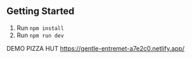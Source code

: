 ## Getting Started

1. Run `npm install`
2. Run `npm run dev`

DEMO PIZZA HUT
https://gentle-entremet-a7e2c0.netlify.app/
